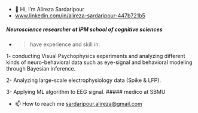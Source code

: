 - 👋 Hi, I’m Alireza Sardaripour
-    www.linkedin.com/in/alireza-sardaripour-447b721b5
#####   Neuroscience researcher at IPM school of cognitive sciences
-    > <p>have experience and skill in:
  <p>1- conducting Visual Psychophysics experiments and analyzing different kinds of neuro-behavioral data such as eye-signal and behavioral modeling through Bayesian inference.
  <p>2- Analyzing large-scale electrophysiology data (Spike & LFP).
  <p>3- Applying ML algorithm to EEG signal.
#####    medico at SBMU

- 📫 How to reach me sardaripour.alireza@gmail.com

<!---
alireza-sardar/alireza-sardar is a ✨ special ✨ repository because its `README.md` (this file) appears on your GitHub profile.
You can click the Preview link to take a look at your changes.
--->
